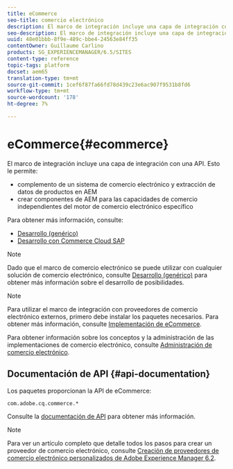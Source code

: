 ```yaml
---
title: eCommerce
seo-title: comercio electrónico
description: El marco de integración incluye una capa de integración con una API
seo-description: El marco de integración incluye una capa de integración con una API
uuid: 48e01bbb-8f9e-489c-bbe4-24563e84ff35
contentOwner: Guillaume Carlino
products: SG_EXPERIENCEMANAGER/6.5/SITES
content-type: reference
topic-tags: platform
docset: aem65
translation-type: tm+mt
source-git-commit: 1cef6f87fa66fd78d439c23e6ac907f9531b8fd6
workflow-type: tm+mt
source-wordcount: '178'
ht-degree: 7%

---
```


# eCommerce{#ecommerce}

El marco de integración incluye una capa de integración con una API. Esto le permite:

* complemento de un sistema de comercio electrónico y extracción de datos de productos en AEM
* crear componentes de AEM para las capacidades de comercio independientes del motor de comercio electrónico específico

Para obtener más información, consulte:

* [Desarrollo (genérico)](/help/commerce/cif-classic/developing/generic.md)
* [Desarrollo con Commerce Cloud SAP](/help/commerce/cif-classic/developing/sap-commerce-cloud.md)

>[!NOTE]
>
>Dado que el marco de comercio electrónico se puede utilizar con cualquier solución de comercio electrónico, consulte [Desarrollo (genérico)](/help/commerce/cif-classic/developing/generic.md) para obtener más información sobre el desarrollo de posibilidades.

>[!NOTE]
>
>Para utilizar el marco de integración con proveedores de comercio electrónico externos, primero debe instalar los paquetes necesarios. Para obtener más información, consulte [Implementación de eCommerce](/help/commerce/cif-classic/deploying/ecommerce.md).
>
>Para obtener información sobre los conceptos y la administración de las implementaciones de comercio electrónico, consulte [Administración de comercio electrónico](/help/commerce/cif-classic/administering/ecommerce.md).

## Documentación de API {#api-documentation}

Los paquetes proporcionan la API de eCommerce:

`com.adobe.cq.commerce.*`

Consulte la [documentación de API](https://helpx.adobe.com/experience-manager/6-5/sites/developing/using/reference-materials/javadoc/index.html) para obtener más información.

>[!NOTE]
>
>Para ver un artículo completo que detalle todos los pasos para crear un proveedor de comercio electrónico, consulte [Creación de proveedores de comercio electrónico personalizados de Adobe Experience Manager 6.2](https://helpx.adobe.com/experience-manager/using/ecommerce62.html).
